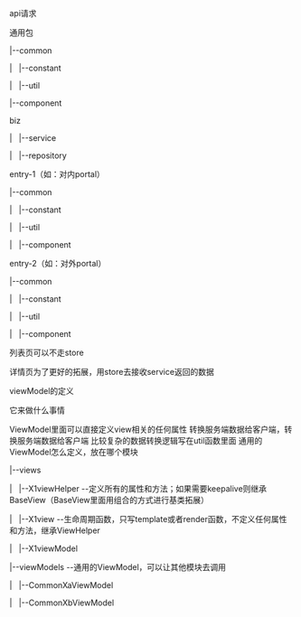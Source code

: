 api请求



通用包


|--common

|   |--constant

|   |--util

|--component


biz

|   |--service

|   |--repository


entry-1（如：对内portal）

|--common

|   |--constant

|   |--util

|   |--component





entry-2（如：对外portal）

|--common

|   |--constant

|   |--util

|   |--component





列表页可以不走store

详情页为了更好的拓展，用store去接收service返回的数据





viewModel的定义

它来做什么事情

ViewModel里面可以直接定义view相关的任何属性
转换服务端数据给客户端，转换服务端数据给客户端
比较复杂的数据转换逻辑写在util函数里面
通用的ViewModel怎么定义，放在哪个模块

|--views

|   |--X1viewHelper --定义所有的属性和方法；如果需要keepalive则继承BaseView（BaseView里面用组合的方式进行基类拓展）

|   |--X1view --生命周期函数，只写template或者render函数，不定义任何属性和方法，继承ViewHelper

|   |--X1viewModel

|--viewModels --通用的ViewModel，可以让其他模块去调用

|   |--CommonXaViewModel

|   |--CommonXbViewModel










